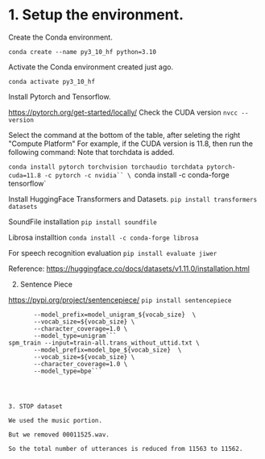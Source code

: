 # 1. Setup the environment.


Create the Conda environment.

`conda create --name py3_10_hf python=3.10`

Activate the Conda environment created just ago.

`conda activate py3_10_hf`


Install Pytorch and Tensorflow.

https://pytorch.org/get-started/locally/
Check the CUDA version
`nvcc --version`

Select the command at the bottom of the table, after seleting the right "Compute Platform"
For example, if the CUDA version is 11.8, then run the following command:
Note that torchdata is added.


`conda install pytorch torchvision torchaudio torchdata pytorch-cuda=11.8 -c pytorch -c nvidia``
\
`conda install -c conda-forge tensorflow`

Install HuggingFace Transformers and Datasets.
`pip install transformers datasets`

SoundFile installation
`pip install soundfile`

Librosa installtion
`conda install -c conda-forge librosa`

For speech recognition evaluation
`pip install evaluate jiwer`

Reference:
https://huggingface.co/docs/datasets/v1.11.0/installation.html


2. Sentence Piece

https://pypi.org/project/sentencepiece/
`pip install sentencepiece`


```spm_train --input=train-all.trans_without_uttid.txt \
       --model_prefix=model_unigram_${vocab_size}  \
       --vocab_size=${vocab_size} \
       --character_coverage=1.0 \
       --model_type=unigram```
spm_train --input=train-all.trans_without_uttid.txt \
       --model_prefix=model_bpe_${vocab_size}  \
       --vocab_size=${vocab_size} \
       --character_coverage=1.0 \
       --model_type=bpe```




3. STOP dataset

We used the music portion.

But we removed 00011525.wav.

So the total number of utterances is reduced from 11563 to 11562.
